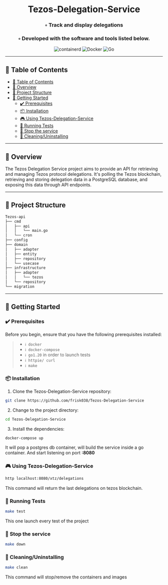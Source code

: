 <div align="center">
<h1 align="center">
<br>Tezos-Delegation-Service
</h1>
<h3>◦ Track and display delegations</h3>
<h3>◦ Developed with the software and tools listed below.</h3>

<p align="center">
<img src="https://img.shields.io/badge/containerd-575757.svg?style&logo=containerd&logoColor=white" alt="containerd" />
<img src="https://img.shields.io/badge/Docker-2496ED.svg?style&logo=Docker&logoColor=white" alt="Docker" />
<img src="https://img.shields.io/badge/Go-00ADD8.svg?style&logo=Go&logoColor=white" alt="Go" />
</p>
</div>

---

## 📒 Table of Contents
- [📒 Table of Contents](#-table-of-contents)
- [📍 Overview](#-overview)
- [📂 Project Structure](#-project-structure)
- [🚀 Getting Started](#-getting-started)
  - [✔️ Prerequisites](#️-prerequisites)
  - [📦 Installation](#-installation)
  - [🎮 Using Tezos-Delegation-Service](#-using-tezos-delegation-service)
  - [🧪 Running Tests](#-running-tests)
  - [🧪 Stop the service](#-stop-the-service)
  - [🧪 Cleaning/Uninstalling](#-cleaninguninstalling)

---


## 📍 Overview

The Tezos Delegation Service project aims to provide an API for retrieving and managing Tezos protocol delegations. It's polling the Tezos blockchain, retrieving and storing delegation data in a PostgreSQL database, and exposing this data through API endpoints.

---


## 📂 Project Structure

```bash
Tezos-api
├── cmd
│   ├── api
│   │   └── main.go
│   └── cron
├── config
├── domain
│   ├── adapter
│   ├── entity
│   ├── repository
│   └── usecase
├── infrastructure
│   ├── adapter
│   │   └── tezos
│   └── repository
└── migration
```

---

## 🚀 Getting Started

### ✔️ Prerequisites

Before you begin, ensure that you have the following prerequisites installed:
> - `ℹ️ docker`
> - `ℹ️ docker-compose`
> - `ℹ️ go1.20` in order to launch tests
> - `ℹ️ httpie/ curl`
> - `ℹ️ make`

### 📦 Installation

1. Clone the Tezos-Delegation-Service repository:
```sh
git clone https://github.com/frisk038/Tezos-Delegation-Service
```

2. Change to the project directory:
```sh
cd Tezos-Delegation-Service
```

3. Install the dependencies:
```sh
docker-compose up
```
It will pop a postgres db container, will build the service inside a go container. And start listening on port **:8080**

### 🎮 Using Tezos-Delegation-Service

```sh
http localhost:8080/xtz/delegations
```
This command will return the last delegations on tezos blockchain.

### 🧪 Running Tests
```sh
make test
```
This one launch every test of the project

### 🧪 Stop the service
```sh
make down
```

### 🧪 Cleaning/Uninstalling
```sh
make clean
```
This command will stop/remove the containers and images